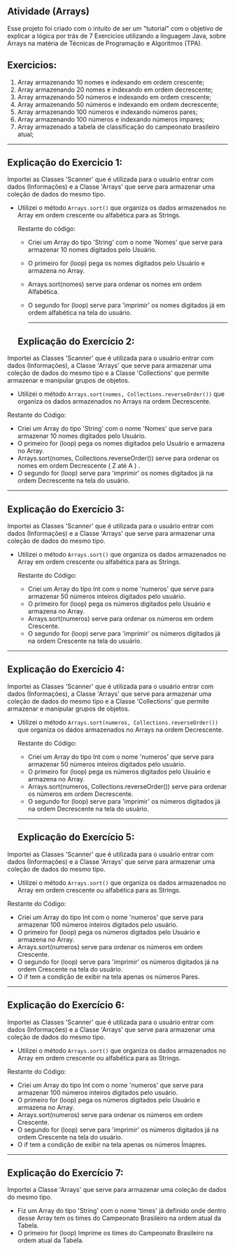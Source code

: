 ## Atividade (Arrays) 

Esse projeto foi criado com o intuito de ser um "tutorial" com o objetivo de explicar a lógica por trás de 7 Exercicios utilizando a linguagem Java, sobre Arrays na matéria de Técnicas de Programação e Algoritmos (TPA).

## Exercicios: 

1. Array armazenando 10 nomes e indexando em ordem crescente;
2. Array armazenando 20 nomes e indexando em ordem decrescente; 
3. Array armazenando 50 números e indexando em ordem crescente;
4. Array armazenando 50 números e indexando em ordem decrescente;
5. Array armazenando 100 números e indexando números pares;
6. Array armazenando 100 números e indexando números impares;
7. Array armazenado a tabela de classificação do campeonato brasileiro atual;

---

## Explicação do Exercicio 1: 

Importei as Classes 'Scanner' que é utilizada para o usuário entrar com dados (Informações) e a Classe 'Arrays' que serve para armazenar uma coleção de dados do mesmo tipo.

- Utilizei o método `Arrays.sort()` que organiza os dados armazenados no Array em ordem crescente ou alfabética para as Strings.

  Restante do código:

  - Criei um Array do tipo 'String' com o nome 'Nomes' que serve para armazenar 10 nomes digitados pelo Usuário.
  - O primeiro for (loop) pega os nomes digitados pelo Usuário e armazena no Array.
  - Arrays.sort(nomes) serve para ordenar os nomes em ordem Alfabética.
  - O segundo for (loop) serve para 'imprimir' os nomes digitados já em ordem alfabética na tela do usuário.
 
    ---
 
  ## Explicação do Exercício 2: 

Importei as Classes 'Scanner' que é utilizada para o usuário entrar com dados (Informações), a Classe 'Arrays' que serve para armazenar uma coleção de dados do mesmo tipo e a Classe 'Collections' que permite armazenar e manipular grupos de objetos. 

- Utilizei o método `Arrays.sort(nomes, Collections.reverseOrder())` que organiza os dados armazenados no Arrays na ordem Decrescente.

Restante do Código: 

  - Criei um Array do tipo 'String' com o nome 'Nomes' que serve para armazenar 10 nomes digitados pelo Usuário.
  - O primeiro for (loop) pega os nomes digitados pelo Usuário e armazena no Array.
  - Arrays.sort(nomes, Collections.reverseOrder()) serve para ordenar os nomes em ordem Decrescente ( Z até A ) .
  - O segundo for (loop) serve para 'imprimir' os nomes digitados já na ordem Decrescente na tela do usuário.

---
 ## Explicação do Exercício 3:  

Importei as Classes 'Scanner' que é utilizada para o usuário entrar com dados (Informações) e a Classe 'Arrays' que serve para armazenar uma coleção de dados do mesmo tipo.

- Utilizei o método `Arrays.sort()` que organiza os dados armazenados no Array em ordem crescente ou alfabética para as Strings.

  Restante do Código:

  - Criei um Array do tipo Int com o nome 'numeros' que serve para armazenar 50 números inteiros digitados pelo usuário.
  -  O primeiro for (loop) pega os números digitados pelo Usuário e armazena no Array.
  - Arrays.sort(numeros) serve para ordenar os números em ordem Crescente.
  -  O segundo for (loop) serve para 'imprimir' os números digitados já na ordem Crescente na tela do usuário.

---

## Explicação do Exercício 4: 

Importei as Classes 'Scanner' que é utilizada para o usuário entrar com dados (Informações), a Classe 'Arrays' que serve para armazenar uma coleção de dados do mesmo tipo e a Classe 'Collections' que permite armazenar e manipular grupos de objetos. 

- Utilizei o método `Arrays.sort(numeros, Collections.reverseOrder())` que organiza os dados armazenados no Arrays na ordem Decrescente.

  Restante do Código:

   - Criei um Array do tipo Int com o nome 'numeros' que serve para armazenar 50 números inteiros digitados pelo usuário.
   -  O primeiro for (loop) pega os números digitados pelo Usuário e armazena no Array.
   -  Arrays.sort(numeros, Collections.reverseOrder()) serve para ordenar os números em ordem Decrescente.
   -  O segundo for (loop) serve para 'imprimir' os números digitados já na ordem Decrescente na tela do usuário.
 
  ---


  ## Explicação do Exercício 5:

 Importei as Classes 'Scanner' que é utilizada para o usuário entrar com dados (Informações) e a Classe 'Arrays' que serve para armazenar uma coleção de dados do mesmo tipo.

 - Utilizei o método `Arrays.sort()` que organiza os dados armazenados no Array em ordem crescente ou alfabética para as Strings.

  Restante do Código:

   -  Criei um Array do tipo Int com o nome 'numeros' que serve para armazenar 100 números inteiros digitados pelo usuário.
   -  O primeiro for (loop) pega os números digitados pelo Usuário e armazena no Array.
   -  Arrays.sort(numeros) serve para ordenar os números em ordem Crescente.
   -  O segundo for (loop) serve para 'imprimir' os números digitados já na ordem Crescente na tela do usuário.
   -  O if tem a condição de exibir na tela apenas os números Pares.
---

## Explicação do Exercício 6: 


Importei as Classes 'Scanner' que é utilizada para o usuário entrar com dados (Informações) e a Classe 'Arrays' que serve para armazenar uma coleção de dados do mesmo tipo.

 - Utilizei o método `Arrays.sort()` que organiza os dados armazenados no Array em ordem crescente ou alfabética para as Strings.

  Restante do Código:

  - Criei um Array do tipo Int com o nome 'numeros' que serve para armazenar 100 números inteiros digitados pelo usuário.
  -  O primeiro for (loop) pega os números digitados pelo Usuário e armazena no Array.
  - Arrays.sort(numeros) serve para ordenar os números em ordem Crescente.
  -  O segundo for (loop) serve para 'imprimir' os números digitados já na ordem Crescente na tela do usuário.
  -  O if tem a condição de exibir na tela apenas os números Ímapres.

---

## Explicação do Exercício 7: 

Importei a Classe 'Arrays' que serve para armazenar uma coleção de dados do mesmo tipo.

 - Fiz um Array do tipo 'String' com o nome 'times' já definido onde dentro desse Array tem os times do Campeonato Brasileiro na ordem atual da Tabela.
 - O primeiro for (loop) Imprime os times do Campeonato Brasileiro na ordem atual da Tabela.



  

  

